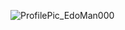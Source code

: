 ![ProfilePic_EdoMan000](https://user-images.githubusercontent.com/92515948/230487051-457a34a4-bc65-4287-846f-13275c272d4f.png)
